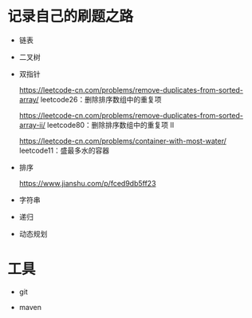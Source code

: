 # 记录自己的刷题之路

- 链表

- 二叉树

- 双指针

  https://leetcode-cn.com/problems/remove-duplicates-from-sorted-array/    leetcode26：删除排序数组中的重复项
  
  https://leetcode-cn.com/problems/remove-duplicates-from-sorted-array-ii/ leetcode80：删除排序数组中的重复项 II
  
  https://leetcode-cn.com/problems/container-with-most-water/   leetcode11：盛最多水的容器
  

- 排序

  https://www.jianshu.com/p/fced9db5ff23

- 字符串

- 递归

- 动态规划

# 工具

- git

- maven
